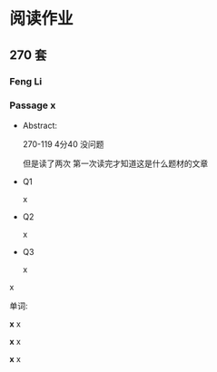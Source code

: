 # 阅读作业

## 270 套

### Feng Li

### Passage x

- Abstract:

  270-119 4分40 没问题

  但是读了两次 第一次读完才知道这是什么题材的文章

- Q1

  x

- Q2

  x

- Q3

  x

x

单词:

**x** x

**x** x

**x** x